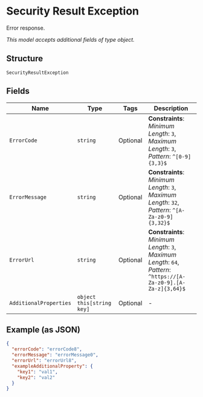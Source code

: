 
# Security Result Exception

Error response.

*This model accepts additional fields of type object.*

## Structure

`SecurityResultException`

## Fields

| Name | Type | Tags | Description |
|  --- | --- | --- | --- |
| `ErrorCode` | `string` | Optional | **Constraints**: *Minimum Length*: `3`, *Maximum Length*: `3`, *Pattern*: `^[0-9]{3,3}$` |
| `ErrorMessage` | `string` | Optional | **Constraints**: *Minimum Length*: `3`, *Maximum Length*: `32`, *Pattern*: `^[A-Za-z0-9]{3,32}$` |
| `ErrorUrl` | `string` | Optional | **Constraints**: *Minimum Length*: `3`, *Maximum Length*: `64`, *Pattern*: `^https://[A-Za-z0-9].[A-Za-z]{3,64}$` |
| `AdditionalProperties` | `object this[string key]` | Optional | - |

## Example (as JSON)

```json
{
  "errorCode": "errorCode8",
  "errorMessage": "errorMessage0",
  "errorUrl": "errorUrl8",
  "exampleAdditionalProperty": {
    "key1": "val1",
    "key2": "val2"
  }
}
```

